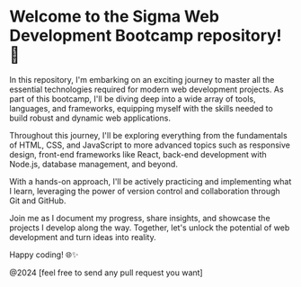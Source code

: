 # Welcome to the Sigma Web Development Bootcamp repository! 🚀

In this repository, I'm embarking on an exciting journey to master all the essential technologies required for modern web development projects. As part of this bootcamp, I'll be diving deep into a wide array of tools, languages, and frameworks, equipping myself with the skills needed to build robust and dynamic web applications.

Throughout this journey, I'll be exploring everything from the fundamentals of HTML, CSS, and JavaScript to more advanced topics such as responsive design, front-end frameworks like React, back-end development with Node.js, database management, and beyond.

With a hands-on approach, I'll be actively practicing and implementing what I learn, leveraging the power of version control and collaboration through Git and GitHub.

Join me as I document my progress, share insights, and showcase the projects I develop along the way. Together, let's unlock the potential of web development and turn ideas into reality.

Happy coding! 🌐✨

@2024 [feel free to send any pull request you want]

